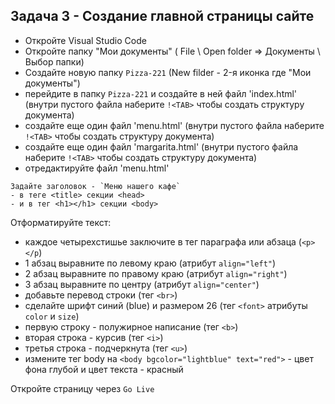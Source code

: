 ## Задача 3 - Создание главной страницы сайте
- Откройте Visual Studio Code
- Откройте папку "Мои документы" ( File \ Open folder => Документы \ Выбор папки)  
- Создайте новую папку `Pizza-221` (New filder - 2-я иконка где "Мои документы")
- перейдите в папку `Pizza-221` и создайте в ней файл 'index.html' (внутри пустого файла наберите `!<TAB>` чтобы создать структуру документа)
- создайте еще один файл 'menu.html' (внутри пустого файла наберите `!<TAB>` чтобы создать структуру документа)
- создайте еще один файл 'margarita.html' (внутри пустого файла наберите `!<TAB>` чтобы создать структуру документа)
- отредактируйте файл 'menu.html'
```
Задайте заголовок - `Меню нашего кафе`
- в теге <title> секции <head>
- и в тег <h1></h1> секции <body>
```
Отформатируйте текст:  
- каждое четырехстишье заключите в тег параграфа или абзаца (`<p></p`)
- 1 абзац выравните по левому краю (атрибут `align="left"`)
- 2 абзац выравните по правому краю (атрибут `align="right"`)
- 3 абзац выравните по центру (атрибут `align="center"`)
- добавьте перевод строки (тег `<br>`)
- сделайте шрифт синий (blue) и размером 26 (тег `<font>` атрибуты `color` и `size`)
- первую строку - полужирное написание (тег `<b>`)
- вторая строка - курсив (тег `<i>`)
- третья строка - подчеркнута (тег `<u>`)
- измените тег body на `<body bgcolor="lightblue" text="red">` - цвет фона глубой и цвет текста - красный

Откройте страницу через `Go Live`

